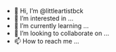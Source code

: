 - 👋 Hi, I’m @littleartistbck
- 👀 I’m interested in ...
- 🌱 I’m currently learning ...
- 💞️ I’m looking to collaborate on ...
- 📫 How to reach me ...

<!---
littleartistbck/littleartistbck is a ✨ special ✨ repository because its `README.md` (this file) appears on your GitHub profile.
You can click the Preview link to take a look at your changes.
--->
